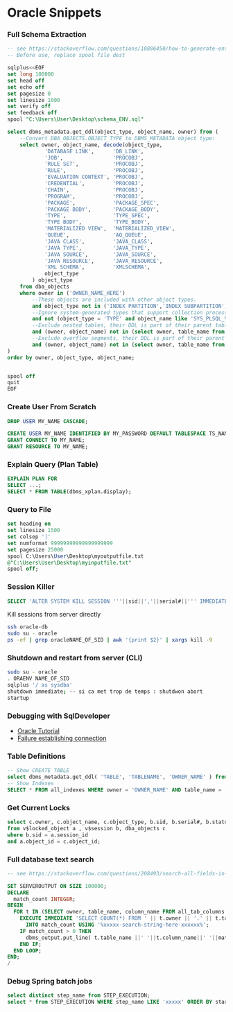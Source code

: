 # Oracle Snippets

### Full Schema Extraction

```sql
-- see https://stackoverflow.com/questions/10886450/how-to-generate-entire-ddl-of-an-oracle-schema-scriptable
-- Before use, replace spool file dest

sqlplus<<EOF
set long 100000
set head off
set echo off
set pagesize 0
set linesize 1000
set verify off
set feedback off
spool "C:\Users\User\Desktop\schema_ENV.sql"

select dbms_metadata.get_ddl(object_type, object_name, owner) from (
    --Convert DBA_OBJECTS.OBJECT_TYPE to DBMS_METADATA object type:
    select owner, object_name, decode(object_type,
            'DATABASE LINK',      'DB_LINK',
            'JOB',                'PROCOBJ',
            'RULE SET',           'PROCOBJ',
            'RULE',               'PROCOBJ',
            'EVALUATION CONTEXT', 'PROCOBJ',
            'CREDENTIAL',         'PROCOBJ',
            'CHAIN',              'PROCOBJ',
            'PROGRAM',            'PROCOBJ',
            'PACKAGE',            'PACKAGE_SPEC',
            'PACKAGE BODY',       'PACKAGE_BODY',
            'TYPE',               'TYPE_SPEC',
            'TYPE BODY',          'TYPE_BODY',
            'MATERIALIZED VIEW',  'MATERIALIZED_VIEW',
            'QUEUE',              'AQ_QUEUE',
            'JAVA CLASS',         'JAVA_CLASS',
            'JAVA TYPE',          'JAVA_TYPE',
            'JAVA SOURCE',        'JAVA_SOURCE',
            'JAVA RESOURCE',      'JAVA_RESOURCE',
            'XML SCHEMA',         'XMLSCHEMA',
            object_type
        ) object_type
    from dba_objects 
    where owner in ('OWNER_NAME_HERE')
        --These objects are included with other object types.
        and object_type not in ('INDEX PARTITION','INDEX SUBPARTITION','LOB','LOB PARTITION','TABLE PARTITION','TABLE SUBPARTITION')
        --Ignore system-generated types that support collection processing.
        and not (object_type = 'TYPE' and object_name like 'SYS_PLSQL_%')
        --Exclude nested tables, their DDL is part of their parent table.
        and (owner, object_name) not in (select owner, table_name from dba_nested_tables)
        --Exclude overflow segments, their DDL is part of their parent table.
        and (owner, object_name) not in (select owner, table_name from dba_tables where iot_type = 'IOT_OVERFLOW')
)
order by owner, object_type, object_name;


spool off
quit
EOF
```


### Create User From Scratch

```sql
DROP USER MY_NAME CASCADE;

CREATE USER MY_NAME IDENTIFIED BY MY_PASSWORD DEFAULT TABLESPACE TS_NAME TEMPORARY TABLESPACE TMP01 PROFILE MY_PROFILE ACCOUNT UNLOCK;
GRANT CONNECT TO MY_NAME;
GRANT RESOURCE TO MY_NAME; 
```


### Explain Query (Plan Table)

```sql
EXPLAIN PLAN FOR 
SELECT ...;
SELECT * FROM TABLE(dbms_xplan.display);
```

### Query to File

```sql
set heading on
set linesize 1500
set colsep '|'
set numformat 99999999999999999999
set pagesize 25000
spool C:\Users\User\Desktop\myoutputfile.txt
@"C:\Users\User\Desktop\myinputfile.txt"
spool off;
```

### Session Killer

```sql
SELECT 'ALTER SYSTEM KILL SESSION '''||sid||','||serial#||''' IMMEDIATE;' FROM v$session;
```

Kill sessions from server directly

```bash
ssh oracle-db
sudo su - oracle
ps -ef | grep oracleNAME_OF_SID | awk '{print $2}' | xargs kill -9
```

### Shutdown and restart from server (CLI)

```bash
sudo su - oracle
. ORAENV NAME_OF_SID
sqlplus '/ as sysdba'
shutdown immediate; -- si ca met trop de temps : shutdwon abort
startup
```

### Debugging with SqlDeveloper

- [Oracle Tutorial](https://www.oracle.com/webfolder/technetwork/tutorials/obe/db/sqldev/r30/plsql_debug_OBE/plsql_debug_otn.htm)
- [Failure establishing connection](http://www.dba-oracle.com/t_ora_30683_failure_establishing_connection_to_debugger.htm)



### Table Definitions

```sql
-- Show CREATE TABLE
select dbms_metadata.get_ddl( 'TABLE', 'TABLENAME', 'OWNER_NAME' ) from dual;
-- Show Indexes
SELECT * FROM all_indexes WHERE owner = 'OWNER_NAME' AND table_name = 'TABLENAME';
```


### Get Current Locks

```sql
select c.owner, c.object_name, c.object_type, b.sid, b.serial#, b.status, b.osuser, b.machine
from v$locked_object a , v$session b, dba_objects c
where b.sid = a.session_id
and a.object_id = c.object_id;
```

### Full database text search

```sql
-- see https://stackoverflow.com/questions/208493/search-all-fields-in-all-tables-for-a-specific-value-oracle

SET SERVEROUTPUT ON SIZE 100000;
DECLARE
  match_count INTEGER;
BEGIN
  FOR t IN (SELECT owner, table_name, column_name FROM all_tab_columns WHERE owner = 'xxxxxxxxxx' and data_type LIKE '%CHAR%') LOOP
    EXECUTE IMMEDIATE 'SELECT COUNT(*) FROM ' || t.owner || '.' || t.table_name || ' WHERE '||t.column_name||' LIKE :1'
      INTO match_count USING '%xxxxx-search-string-here-xxxxxx%';
    IF match_count > 0 THEN
      dbms_output.put_line( t.table_name ||' '||t.column_name||' '||match_count );
    END IF;
  END LOOP;
END;
/

```

### Debug Spring batch jobs

```sql
select distinct step_name from STEP_EXECUTION;
select * from STEP_EXECUTION WHERE step_name LIKE 'xxxxx' ORDER BY start_time desc;
```
